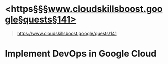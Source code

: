 # <https§§§www.cloudskillsboost.google§quests§141>
> <https://www.cloudskillsboost.google/quests/141>

# Implement DevOps in Google Cloud
